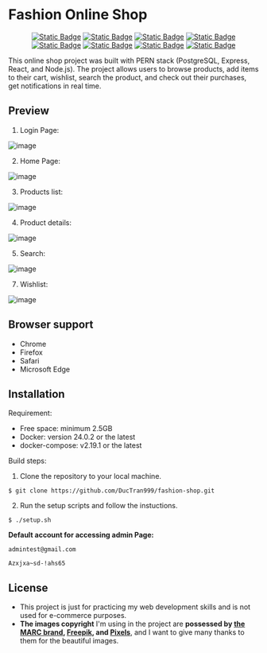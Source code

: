 # Fashion Online Shop

<p align="center">
  <a href="https://nodejs.org/en"><img alt="Static Badge" src="https://img.shields.io/badge/node_js-v18.16.1-jade?logo=nodedotjs"></a>
  <a href="https://www.npmjs.com/package/react"><img alt="Static Badge" src="https://img.shields.io/badge/react-v18.2.0-blue?logo=react"></a>
  <a href="https://hub.docker.com/_/postgres"><img alt="Static Badge" src="https://img.shields.io/badge/postgreSQL-v15.3-blue?logo=postgresql&logoColor=f5f5f5"></a>
  <a href="https://hub.docker.com/_/redis"><img alt="Static Badge" src="https://img.shields.io/badge/redis-v7.2-red?logo=redis&logoColor=f5f5f5"></a>
  <a href="https://www.npmjs.com/package/@reduxjs/toolkit"><img alt="Static Badge" src="https://img.shields.io/badge/redux--toolkit-v1.9.5-purple?logo=redux"></a>
  <a href="https://react-bootstrap.netlify.app/docs/getting-started/introduction"><img alt="Static Badge" src="https://img.shields.io/badge/react--bootstrap-v2.7.4-navy?logo=bootstrap&logoColor=f5f5f5"></a>
  <a href="https://www.docker.com/"><img alt="Static Badge" src="https://img.shields.io/badge/docker--compose-v2.19.1-blue?logo=docker"></a>
    <a href="https://www.npmjs.com/package/socket.io"><img alt="Static Badge" src="https://img.shields.io/badge/socket.io-v6.7.2-jade?logo=socket.io"></a>
</p>
This online shop project was built with PERN stack (PostgreSQL, Express, React, and Node.js). The project allows users to browse products, add items to their cart, wishlist, search the product, and check out their purchases, get notifications in real time.

## Preview

1. Login Page:

![image](https://github.com/DucTran999/fashion-shop/assets/124438914/c5cdf8c6-4734-451a-bee8-4e20cedb073b)

2. Home Page:

![image](https://github.com/DucTran999/fashion-shop/assets/74949792/6bc577a3-6211-46a5-8c76-88f7112bc825)

3. Products list:

![image](https://github.com/DucTran999/fashion-shop/assets/74949792/26661af3-a349-4ff5-838a-348d86fd1265)

4. Product details:

![image](https://github.com/DucTran999/fashion-shop/assets/74949792/baccd6d0-f1c5-479b-b2ca-44822f06daee)

5. Search:

![image](https://github.com/DucTran999/fashion-shop/assets/74949792/b140f179-ef10-4647-9d9b-1e984dc177bd)

7. Wishlist:

![image](https://github.com/DucTran999/fashion-shop/assets/74949792/f0fef38c-0a13-4e4b-8248-55e949ec5cc1)

## Browser support

- Chrome
- Firefox
- Safari
- Microsoft Edge

## Installation

Requirement:

- Free space: minimum 2.5GB
- Docker: version 24.0.2 or the latest
- docker-compose: v2.19.1 or the latest

Build steps:

1. Clone the repository to your local machine.

```
$ git clone https://github.com/DucTran999/fashion-shop.git
```

2. Run the setup scripts and follow the instuctions.

```
$ ./setup.sh
```

**Default account for accessing admin Page:**

```
admintest@gmail.com
```

```
Azxjxa~sd-!ahs65
```

## License

- This project is just for practicing my web development skills and is not used for e-commerce purposes.
- **The images copyright** I'm using in the project are **possessed by [the MARC brand], [Freepik], and [Pixels]**, and I want to give many thanks to them for the beautiful images.

[the MARC brand]: https://marc.com.vn/
[Freepik]: https://www.freepik.com/search?format=search&query=fashion&type=photo
[Pixels]: https://www.pexels.com/vi-vn/tim-kiem/model/
